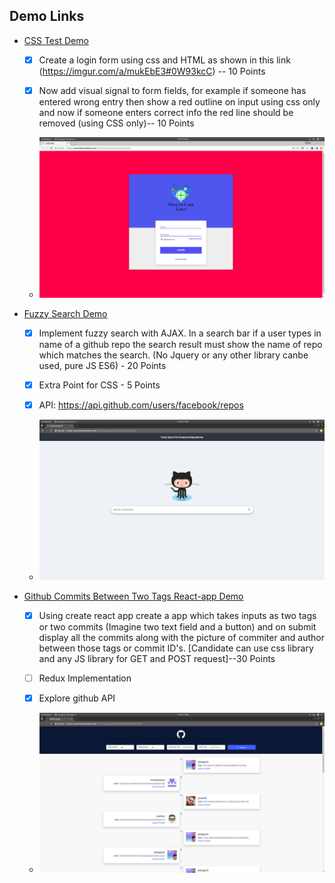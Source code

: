 ## Demo Links

- [CSS Test Demo](https://fatimarafiqui.com/1MG-Assignment/cssTest/index.html)
  - [x] Create a login form using css and HTML as shown in this link (https://imgur.com/a/mukEbE3#0W93kcC)  -- 10 Points
  - [x] Now add visual signal to form fields, for example if someone has entered wrong entry then show a red outline on input using   css only and now if someone enters correct info the red line should be removed (using CSS only)-- 10 Points
  
  
  - ![css test](Screenshots/cssTest.png)
  
  
- [Fuzzy Search Demo](https://fatimarafiqui.com/1MG-Assignment/FuzzySearch/index.html)
  - [x] Implement fuzzy search with AJAX. In a search bar if a user types in name of a github repo the search result must show the name of repo which matches the search. (No Jquery or any other library canbe used, pure JS ES6) - 20 Points
  - [x] Extra Point for CSS - 5 Points
  - [x] API: https://api.github.com/users/facebook/repos
   
  
  - ![fuzzy search](Screenshots/fuzzySearch.png)
  
  
- [Github Commits Between Two Tags React-app Demo](https://fatimarafiqui.com/1MG-Assignment/githubSearch/build/index.html)
  - [x] Using create react app create a app which takes inputs as two tags or two commits (Imagine two text field and     a button) and on submit display all the commits along with the picture of commiter and author between those tags or commit     ID's. [Candidate can use css library and any JS library for GET and POST request]--30 Points
  - [ ] Redux Implementation
  - [x] Explore github API
    
  
  - ![github search](Screenshots/githubSearch.png)
  
  
